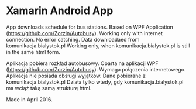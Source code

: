 # Xamarin Android App
App downloads schedule for bus stations.
Based on WPF Application (https://github.com/Zorzin/Autobusy).
Working only with internet connection. No error catching.
Data downloadaed from komunikacja.bialystok.pl
Working only, when komunikacja.bialystok.pl is still in the same html form.

Aplikacja pobiera rozkład autobusowy.
Oparta na aplikacji WPF (https://github.com/Zorzin/Autobusy).
Wymaga połączenia internetowego. Aplikacja nie posiada obsługi wyjątków.
Dane pobierane z komunikacja.bialystok.pl
Działa tylko wtedy, gdy komunikacja.bialystok.pl ma wciąż taką samą strukturę html.

Made in April 2016.
